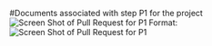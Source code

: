 #Documents associated with step P1 for the project
![Screen Shot of Pull Request for P1](/P1_8_11PM.png)
Format: ![Screen Shot of Pull Request for P1](P1_8_11PM.png)
